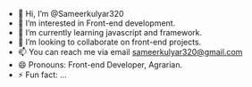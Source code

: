 - 👋 Hi, I’m @Sameerkulyar320
- 👀 I’m interested in Front-end development.
- 🌱 I’m currently learning javascript and framework.
- 💞️ I’m looking to collaborate on front-end projects.
- 📫 You can reach me via email sameerkulyar320@gmail.com
- 😄 Pronouns: Front-end Developer, Agrarian.
- ⚡ Fun fact: ...

<!---
Sameerkulyar320/Sameerkulyar320 is a ✨ special ✨ repository because its `README.md` (this file) appears on your GitHub profile.
You can click the Preview link to take a look at your changes.
--->
